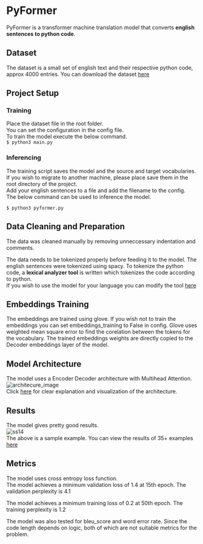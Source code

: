 # PyFormer

PyFormer is a transformer machine translation model that converts **english sentences to python code**.

## Dataset

The dataset is a small set of english text and their respective python code, approx 4000 entries. You can download the dataset [here](https://docs.google.com/document/d/1ztL3HDsDBb688PnaglBpfRLUZpZFNndHL90e23JIhy4/edit?usp=sharing)

## Project Setup

### Training 
Place the dataset file in the root folder. <br>
You can set the configuration in the config file. <br>
To train the model execute the below command.<br>
``` $ python3 main.py ```

### Inferencing
The training script saves the model and the source and target vocabularies. <br>
If you wish to migrate to another machine, please place save them in the root directory of the project.<br>
Add your english sentences to a file and add the filename to the config.<br>
The below command can be used to inference the model.

``` $ python3 pyformer.py ```


## Data Cleaning and Preparation
The data was cleaned manually by removing unneccessary indentation and comments. 

The data needs to be tokenized  properly before feeding it to the model. The english sentences were tokenized using spacy.
To tokenize the python code, a **lexical analyzer tool** is written which tokenizes the code according to python.<br>
If you wish to use the model for your language you can modify the tool [here](https://github.com/vpsingh22/PyFormer/blob/master/data/lexical_analyzer.py)

## Embeddings Training
The embeddings are trained using glove. If you wish not to train the embeddings you can set embeddings_training to False in config.
Glove uses weighted mean square error to find the corelation between the tokens for the vocabulary. The trained embeddings weights are directly copied to the Decoder embeddings layer of the model.

## Model Architecture

The model uses a Encoder Decoder architecture with Multihead Attention.<br>
![architecure_image](./images/architecure_enc_dec.png)<br>
Click [here](https://dev.to/vpsingh22/detailed-explanation-to-attention-is-all-you-need-1ff4) for clear explanation and visualization of the architecture.

## Results
The model gives pretty good results.<br>
![ss14](./sample_outputs/ss14.png)<br>
The above is a sample example. You can view the results of 35+ examples [here](https://github.com/vpsingh22/PyFormer/blob/master/sample_outputs/README.md)

## Metrics
The model uses cross entropy loss function. <br>
The model achieves a minimum validation loss of 1.4 at 15th epoch.
The validation perplexity is 4.1

The model achieves a minimum training loss of 0.2 at 50th epoch.
The training perplexity is 1.2

The model was also tested for bleu_score and word error rate. Since the code length depends on logic, both of which are not suitable metrics for the problem.
